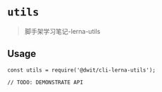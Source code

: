 # `utils`

> 脚手架学习笔记-lerna-utils

## Usage

```
const utils = require('@dwit/cli-lerna-utils');

// TODO: DEMONSTRATE API
```
